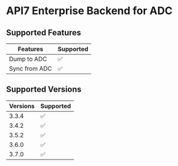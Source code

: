 # API7 Enterprise Backend for ADC

## Supported Features

| Features      | Supported |
| ------------- | --------- |
| Dump to ADC   | ✅         |
| Sync from ADC | ✅         |

## Supported Versions

| Versions | Supported |
| -------- | --------- |
| 3.3.4    | ✅         |
| 3.4.2    | ✅         |
| 3.5.2    | ✅         |
| 3.6.0    | ✅         |
| 3.7.0    | ✅         |
